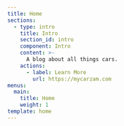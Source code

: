 ```yaml
---
title: Home
sections:
  - type: intro
    title: Intro
    section_id: intro
    component: Intro
    content: >-
      A blog about all things cars.
    actions:
      - label: Learn More
        url: https://mycarzam.com
menus:
  main:
    title: Home
    weight: 1
template: home
---
```

